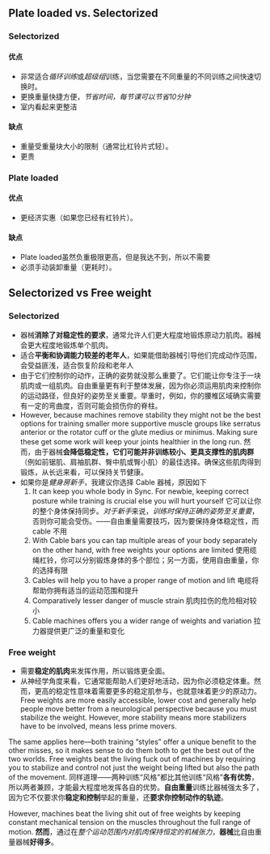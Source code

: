 ## Plate loaded vs. Selectorized

### Selectorized

#### 优点

* 非常适合*循环训练*或*超级组*训练，当您需要在不同重量的不同训练之间快速切换时。
* 更换重量快捷方便，*节省时间，每节课可以节省10分钟*
* 室内看起来更整洁

#### 缺点

* 重量受重量块大小的限制（通常比杠铃片式轻）。
* 更贵

### Plate loaded 

#### 优点

* 更经济实惠（如果您已经有杠铃片）。

#### 缺点

* Plate loaded虽然负重极限更高，但是我达不到，所以不需要
* 必须手动装卸重量（更耗时）。



## Selectorized vs Free weight 

### Selectorized 

* 器械**消除了对稳定性的要求**，通常允许人们更大程度地锻炼原动力肌肉。器械会更大程度地锻炼单个肌肉。
* 适合**平衡和协调能力较差的老年人**，如果能借助器械引导他们完成动作范围，会受益匪浅，适合恢复阶段和老年人
* 由于它们控制你的动作，正确的姿势就没那么重要了。它们能让你专注于一块肌肉或一组肌肉。自由重量更有利于整体发展，因为你必须运用肌肉来控制你的运动路径，但良好的姿势至关重要。举重时，例如，你的腰椎区域确实需要有一定的弯曲度，否则可能会损伤你的脊柱。
* However, because machines remove stability they might not be the best options for training smaller more supportive muscle groups like serratus anterior or the rotator cuff or the glute medius or minimus. Making sure these get some work will keep your joints healthier in the long run.
  然而，由于器械**会降低稳定性，它们可能并非训练较小、更具支撑性的肌肉群**（例如前锯肌、肩袖肌群、臀中肌或臀小肌）的最佳选择。确保这些肌肉得到锻炼，从长远来看，可以保持关节健康。
* 如果你是*健身房新手*，我建议你选择 Cable 器械，原因如下
  1. It can keep you whole body in Sync. For newbie, keeping correct posture while training is crucial else you will hurt yourself
     它可以让你的整个身体保持同步。*对于新手*来说，*训练时保持正确的姿势至关重要*，否则你可能会受伤。——自由重量需要技巧，因为要保持身体稳定性，而cable 不用
  2. With Cable bars you can tap multiple areas of your body separately on the other hand, with free weights your options are limited
     使用缆绳杠铃，你可以分别锻炼身体的多个部位；另一方面，使用自由重量，你的选择有限
  3. Cables will help you to have a proper range of motion and lift
     电缆将帮助你拥有适当的运动范围和提升
  4. Comparatively lesser danger of muscle strain
     肌肉拉伤的危险相对较小
  5. Cable machines offers you a wider range of weights and variation
     拉力器提供更广泛的重量和变化

### Free weight 

* 需要**稳定的肌肉**来发挥作用，所以锻炼更全面。
* 从神经学角度来看，它通常能帮助人们更好地活动，因为你必须稳定体重。然而，更高的稳定性意味着需要更多的稳定肌参与，也就意味着更少的原动力。
  Free weights are more easily accessible, lower cost and generally help people move better from a neurological perspective because you must stabilize the weight. However, more stability means more stabilizers have to be involved, means less prime movers.

The same applies here—both training “styles” offer a unique benefit to the other misses, so it makes sense to do them both to get the best out of the two worlds. Free weights beat the living fuck out of machines by requiring you to stabilize and control not just the weight being lifted but also the path of the movement. 
同样道理——两种训练“风格”都比其他训练“风格”**各有优势**，所以两者兼顾，才能最大程度地发挥各自的优势。**自由重量**训练比器械强太多了，因为它不仅要求你**稳定和控制**举起的重量，还**要求你控制动作的轨迹**。

However, machines beat the living shit out of free weights by keeping constant mechanical tension on the muscles throughout the full range of motion.
**然而**，通过在*整个运动范围内对肌肉保持恒定的机械张力*，**器械**比自由重量器械**好得多**。